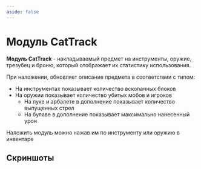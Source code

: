 ```yaml
---
aside: false
---
```


# Модуль CatTrack

<ItemCard>
<Card style="overflow: hidden;" class="m-0">
    <template #header>
        <Image alt="user header" src="/assets/bestiary/usable/cattrack.png" width="40%"/>
    </template>
    <template #title>CatTrack</template>
    <template #content>
      <Divider />
      <h3>Получение:</h3>
      <ul>
      <li>Бартер</li>
      </ul>
      <Divider />
      <p>Текстура: bykkake747</p>
    </template>
</Card>
</ItemCard>

**Модуль CatTrack** - накладываемый предмет на инструменты, оружие, трезубец и броню, который отображает их статистику использования.

При наложении, обновляет описание предмета в соответствии с типом:

- На инструментах показывает количество вскопанных блоков
- На оружии показывает количество убитых мобов и игроков
  - На луке и арбалете в дополнение показывает количество выпущенных стрел
  - На булаве в дополнение показывает максимально нанесенный урон

Наложить модуль можно нажав им по инструменту или оружию в инвентаре

## Скриншоты

<CardGrid>
<Card style="overflow: hidden;" class="m-0">
    <template #header>
        <Image alt="user header" src="/assets/bestiary/items/cattrack_demo_1.png" preview />
    </template>
</Card>
<Card style="overflow: hidden;" class="m-0">
    <template #header>
        <Image alt="user header" src="/assets/bestiary/items/cattrack_demo_2.png" preview />
    </template>
</Card>
</CardGrid>